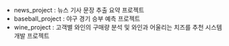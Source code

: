 - news_project : 뉴스 기사 문장 추출 요약 프로젝트
- baseball_project : 야구 경기 승부 예측 프로젝트
- wine_project : 고객별 와인의 구매량 분석 및 와인과 어울리는 치즈를 추천 시스템 개발 프로젝트
